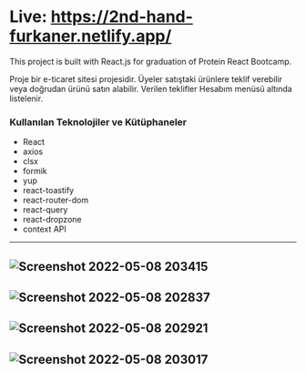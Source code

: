 # Live: https://2nd-hand-furkaner.netlify.app/
 
 This project is built with React.js for graduation of Protein React Bootcamp. 

Proje bir e-ticaret sitesi projesidir. Üyeler satıştaki ürünlere teklif verebilir veya doğrudan ürünü satın alabilir. Verilen teklifler Hesabım menüsü altında listelenir.


### Kullanılan Teknolojiler ve Kütüphaneler
  
  - React
  - axios
  - clsx
  - formik
  - yup
  - react-toastify
  - react-router-dom
  - react-query
  - react-dropzone
  - context API
  
  
-----
![Screenshot 2022-05-08 203415](https://user-images.githubusercontent.com/50375267/167308873-f845a3ae-cb21-45b4-ba0b-b12111e74fe9.jpg)
-----
![Screenshot 2022-05-08 202837](https://user-images.githubusercontent.com/50375267/167308895-45064031-0978-4c85-ac42-2770922481fd.jpg)
-----
![Screenshot 2022-05-08 202921](https://user-images.githubusercontent.com/50375267/167308929-b90d356f-5e51-4fd6-bd5b-edc5c9996177.jpg)
-----

![Screenshot 2022-05-08 203017](https://user-images.githubusercontent.com/50375267/167308946-f9e9cfde-9909-4b06-99ff-1d030becd803.jpg)
------
